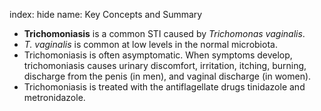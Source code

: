 index: hide
name: Key Concepts and Summary

  *  **Trichomoniasis** is a common STI caused by  *Trichomonas vaginalis*.
  *  *T. vaginalis* is common at low levels in the normal microbiota.
  * Trichomoniasis is often asymptomatic. When symptoms develop, trichomoniasis causes urinary discomfort, irritation, itching, burning, discharge from the penis (in men), and vaginal discharge (in women).
  * Trichomoniasis is treated with the antiflagellate drugs tinidazole and metronidazole.
